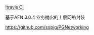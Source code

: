 [!travis CI](https://travis-ci.org/sopig/PGNetworking.svg?branch=master)


基于AFN 3.0.4  业务抛出的上层网络封装

https://github.com/sopig/PGNetworking
